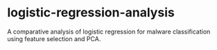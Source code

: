 # logistic-regression-analysis
A comparative analysis of logistic regression for malware classification using feature selection and PCA.
